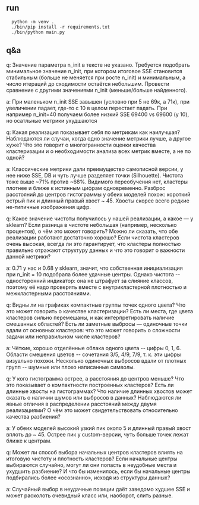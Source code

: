 ## run
```
  python -m venv .
  ./bin/pip install -r requirements.txt
  ./bin/python main.py
```

## q&a
  q: Значение параметра n_init в тексте не указано. Требуется подобрать минимальное значение n_init, при котором итоговое SSE становится стабильным (больше не меняется при росте n_init) и минимальным, а число итераций до сходимости остаётся небольшим. Провести сравнение с другими значениями n_init (меньше/больше найденного).

  a: При маленьком n_init SSE завышен (условно при 5 не 69к, а 71к), при увеличении падает, где-то с 10  в целом перестает падать. При например n_init=40
  получаем более низкий SSE 69400 vs 69600 (у 10), но осатльные метрики ухудшаются

  q: Какая реализация показывает себя по метрикам как наилучшая? Наблюдаются ли случаи, когда одно значение метрики лучше, а другое хуже? Что это говорит о многогранности оценки качества кластеризации и о необходимости анализа всех метрик вместе, а не по одной?

  a: Классические метрики дали преимущество самописной версии, у нее ниже SSE, DB и чуть лучше разделяет точки (Silhouette).
  Чистота тоже выше ~71% против ~68%. Видимого переобучения нет, кластеры плотнее и ближе к истинным цифрам одновременно.
  Разброс расстояний до центров гистограммы у обеих моделей похож: короткий острый пик и длинный правый хвост ~ 45. Хвосты скорее всего редкие
  не-типичные изображения цифр.

  q: Какое значение чистоты получилось у нашей реализации, а какое — у sklearn? Если разница в чистоте небольшая (например, несколько процентов), о чём это может говорить? Можно ли сказать, что обе реализации работают достаточно хорошо? Если чистота кластеров очень высокая, всегда ли это гарантирует, что кластеры полностью правильно отражают структуру данных и что это говорит о важности данной метрики?

  a: 0.71 у нас и 0.68 у sklearn, значит, что собственная инициализация при n_init = 10 подобрала более удачные центры. Однако чистота -- односторонний индикатор: она не штрафует за слияние классов, поэтому её надо проверять вместе с внутрикластерной плотностью и межкластерными расстояниями.

  q: Видны ли на графиках компактные группы точек одного цвета? Что это может говорить о качестве кластеризации? Есть ли места, где цвета кластеров сильно перемешаны, и как интерпретировать наличие смешанных областей? Есть ли заметные выбросы — одиночные точки вдали от основных кластеров: что это может говорить о сложности задачи или неправильном числе кластеров?

  a: Чёткие, хорошо отделённые облака одного цвета -- цифры 0, 1, 6. Области смешения цветов -- сочетания 3/5, 4/9, 7/9, т. к. эти цифры визуально похожи.
  Несколько одиночных выбросов вдали от плотных групп -- шумные или плохо написанные символы.

  q: У кого гистограмма острее, а расстояния до центров меньше? Что это показывает о компактности построенных кластеров? Есть ли длинные хвосты на гистограммах? Что наличие длинных хвостов может сказать о наличии шумов или выбросов в данных? Наблюдаются ли явные отличия в распределении расстояний между двумя реализациями? О чём это может свидетельствовать относительно качества разбиения?

  a: У обеих моделей высокий узкий пик около 5 и длинный правый хвост вплоть до ~ 45. Острее пик у custom-версии, чуть больше точек лежат ближе к центрам.

  q: Может ли способ выбора начальных центров кластеров влиять на итоговую чистоту и плотность кластеров? Если начальные центры выбираются случайно, могут ли они попасть в неудобные места и ухудшить разбиение? И что бы изменилось, если бы начальные центры подбирались более «осознанно», исходя из структуры данных?

  a: Случайный выбор в неудачные позиции даёт заведомо худшее SSE и может расколоть очевидный класс или, наоборот, слить разные.
